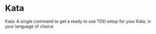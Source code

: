 # Kata

Kata: A single command to get a ready to use TDD setup for your Kata, in your language of choice
